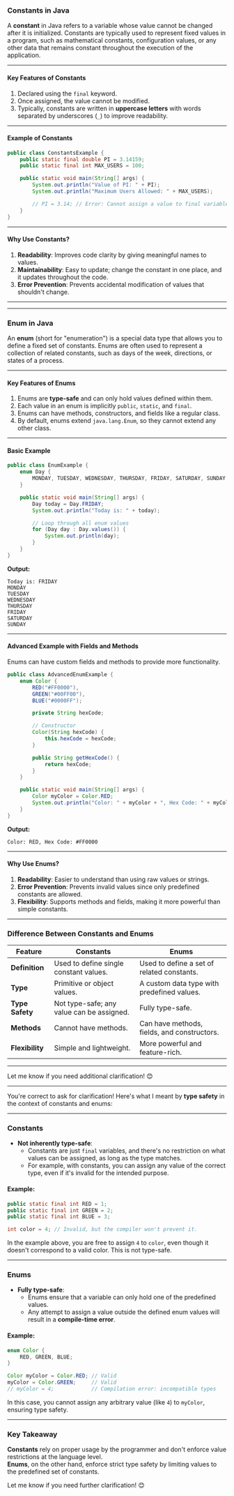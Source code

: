 
### **Constants in Java**

A **constant** in Java refers to a variable whose value cannot be changed after it is initialized. Constants are typically used to represent fixed values in a program, such as mathematical constants, configuration values, or any other data that remains constant throughout the execution of the application.

---

#### **Key Features of Constants**

1. Declared using the `final` keyword.
2. Once assigned, the value cannot be modified.
3. Typically, constants are written in **uppercase letters** with words separated by underscores (`_`) to improve readability.

---

#### **Example of Constants**

```java
public class ConstantsExample {
    public static final double PI = 3.14159;
    public static final int MAX_USERS = 100;

    public static void main(String[] args) {
        System.out.println("Value of PI: " + PI);
        System.out.println("Maximum Users Allowed: " + MAX_USERS);

        // PI = 3.14; // Error: Cannot assign a value to final variable 'PI'
    }
}
```

---

#### **Why Use Constants?**

1. **Readability**: Improves code clarity by giving meaningful names to values.
2. **Maintainability**: Easy to update; change the constant in one place, and it updates throughout the code.
3. **Error Prevention**: Prevents accidental modification of values that shouldn't change.

---

---

### **Enum in Java**

An **enum** (short for "enumeration") is a special data type that allows you to define a fixed set of constants. Enums are often used to represent a collection of related constants, such as days of the week, directions, or states of a process.

---

#### **Key Features of Enums**

1. Enums are **type-safe** and can only hold values defined within them.
2. Each value in an enum is implicitly `public`, `static`, and `final`.
3. Enums can have methods, constructors, and fields like a regular class.
4. By default, enums extend `java.lang.Enum`, so they cannot extend any other class.

---

#### **Basic Example**

```java
public class EnumExample {
    enum Day {
        MONDAY, TUESDAY, WEDNESDAY, THURSDAY, FRIDAY, SATURDAY, SUNDAY
    }

    public static void main(String[] args) {
        Day today = Day.FRIDAY;
        System.out.println("Today is: " + today);

        // Loop through all enum values
        for (Day day : Day.values()) {
            System.out.println(day);
        }
    }
}
```

**Output:**

```
Today is: FRIDAY
MONDAY
TUESDAY
WEDNESDAY
THURSDAY
FRIDAY
SATURDAY
SUNDAY
```

---

#### **Advanced Example with Fields and Methods**

Enums can have custom fields and methods to provide more functionality.

```java
public class AdvancedEnumExample {
    enum Color {
        RED("#FF0000"),
        GREEN("#00FF00"),
        BLUE("#0000FF");

        private String hexCode;

        // Constructor
        Color(String hexCode) {
            this.hexCode = hexCode;
        }

        public String getHexCode() {
            return hexCode;
        }
    }

    public static void main(String[] args) {
        Color myColor = Color.RED;
        System.out.println("Color: " + myColor + ", Hex Code: " + myColor.getHexCode());
    }
}
```

**Output:**

```
Color: RED, Hex Code: #FF0000
```

---

#### **Why Use Enums?**

1. **Readability**: Easier to understand than using raw values or strings.
2. **Error Prevention**: Prevents invalid values since only predefined constants are allowed.
3. **Flexibility**: Supports methods and fields, making it more powerful than simple constants.

---

### **Difference Between Constants and Enums**

|**Feature**|**Constants**|**Enums**|
|---|---|---|
|**Definition**|Used to define single constant values.|Used to define a set of related constants.|
|**Type**|Primitive or object values.|A custom data type with predefined values.|
|**Type Safety**|Not type-safe; any value can be assigned.|Fully type-safe.|
|**Methods**|Cannot have methods.|Can have methods, fields, and constructors.|
|**Flexibility**|Simple and lightweight.|More powerful and feature-rich.|

---

Let me know if you need additional clarification! 😊

<hr >

You're correct to ask for clarification! Here's what I meant by **type safety** in the context of constants and enums:

---

### **Constants**

- **Not inherently type-safe**:
    - Constants are just `final` variables, and there's no restriction on what values can be assigned, as long as the type matches.
    - For example, with constants, you can assign any value of the correct type, even if it's invalid for the intended purpose.

#### Example:

```java
public static final int RED = 1;
public static final int GREEN = 2;
public static final int BLUE = 3;

int color = 4; // Invalid, but the compiler won't prevent it.
```

In the example above, you are free to assign `4` to `color`, even though it doesn't correspond to a valid color. This is not type-safe.

---

### **Enums**

- **Fully type-safe**:
    - Enums ensure that a variable can only hold one of the predefined values.
    - Any attempt to assign a value outside the defined enum values will result in a **compile-time error**.

#### Example:

```java
enum Color {
    RED, GREEN, BLUE;
}

Color myColor = Color.RED; // Valid
myColor = Color.GREEN;     // Valid
// myColor = 4;            // Compilation error: incompatible types
```

In this case, you cannot assign any arbitrary value (like `4`) to `myColor`, ensuring type safety.

---

### **Key Takeaway**

**Constants** rely on proper usage by the programmer and don't enforce value restrictions at the language level.  
**Enums**, on the other hand, enforce strict type safety by limiting values to the predefined set of constants.

Let me know if you need further clarification! 😊

